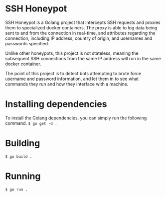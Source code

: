 # SSH Honeypot
SSH Honeypot is a Golang project that intercepts SSH requests and proxies them to specialized docker containers. The proxy is able to log data being sent to and from the connection in real-time, and attributes regarding the connection, including IP address, country of origin, and usernames and passwords specified.

Unlike other honeypots, this project is not stateless, meaning the subsequent SSH connections from the same IP address will run in the same docker container.

The point of this project is to detect bots attempting to brute force username and password information, and let them in to see what commands they run and how they interface with a machine.

# Installing dependencies
To install the Golang dependencies, you can simply run the following command.
```$ go get -d .```

# Building
```$ go build .```

# Running
```$ go run .```
